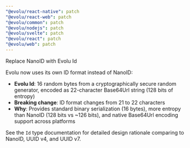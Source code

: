 ```yaml
---
"@evolu/react-native": patch
"@evolu/react-web": patch
"@evolu/common": patch
"@evolu/nodejs": patch
"@evolu/svelte": patch
"@evolu/react": patch
"@evolu/web": patch
---
```


Replace NanoID with Evolu Id

Evolu now uses its own ID format instead of NanoID:

- **Evolu Id**: 16 random bytes from a cryptographically secure random generator, encoded as 22-character Base64Url string (128 bits of entropy)
- **Breaking change**: ID format changes from 21 to 22 characters
- **Why**: Provides standard binary serialization (16 bytes), more entropy than NanoID (128 bits vs ~126 bits), and native Base64Url encoding support across platforms

See the `Id` type documentation for detailed design rationale comparing to NanoID, UUID v4, and UUID v7.
